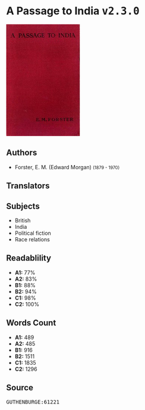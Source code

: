 # A Passage to India <kbd>v2.3.0</kbd>

![](./cover.medium.jpg "")

## Authors


 - Forster, E. M. (Edward Morgan) <small>(1879 - 1970)</small>

## Translators



## Subjects


 - British
 - India
 - Political fiction
 - Race relations

## Readablility


 - **A1:** 77%
 - **A2:** 83%
 - **B1:** 88%
 - **B2:** 94%
 - **C1:** 98%
 - **C2:** 100%

## Words Count


 - **A1:** 489
 - **A2:** 485
 - **B1:** 916
 - **B2:** 1511
 - **C1:** 1835
 - **C2:** 1296

## Source


<kbd>GUTHENBURGE:61221</kbd>
